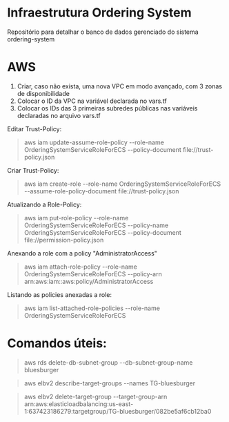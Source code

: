 # Infraestrutura Ordering System
Repositório para detalhar o banco de dados gerenciado do sistema ordering-system

# AWS
1. Criar, caso não exista, uma nova VPC em modo avançado, com 3 zonas de disponibilidade
2. Colocar o ID da VPC na variável declarada no vars.tf
3. Colocar os IDs das 3 primeiras subredes públicas nas variáveis declaradas no arquivo vars.tf

Editar Trust-Policy:
> aws iam update-assume-role-policy --role-name OrderingSystemServiceRoleForECS --policy-document file://trust-policy.json

Criar Trust-Policy:
> aws iam create-role --role-name OrderingSystemServiceRoleForECS --assume-role-policy-document file://trust-policy.json

Atualizando a Role-Policy:
> aws iam put-role-policy --role-name OrderingSystemServiceRoleForECS --policy-name OrderingSystemServiceRoleForECS --policy-document file://permission-policy.json

Anexando a role com a policy "AdministratorAccess"
> aws iam attach-role-policy --role-name OrderingSystemServiceRoleForECS --policy-arn arn:aws:iam::aws:policy/AdministratorAccess

Listando as policies anexadas a role:
> aws iam list-attached-role-policies --role-name OrderingSystemServiceRoleForECS


# Comandos úteis:
> aws rds delete-db-subnet-group --db-subnet-group-name bluesburger

> aws elbv2 describe-target-groups --names TG-bluesburger

> aws elbv2 delete-target-group --target-group-arn arn:aws:elasticloadbalancing:us-east-1:637423186279:targetgroup/TG-bluesburger/082be5af6cb12ba0